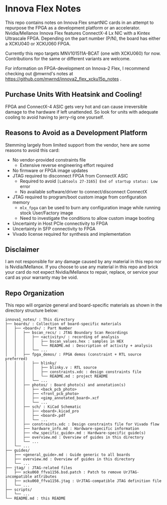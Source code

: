 Innova Flex Notes
=================

This repo contains notes on Innova Flex smartNIC cards in an attempt to repurpose the FPGA as
a development platform or an accelerator. Nvidia/Mellanox Innova Flex features ConnectX-4 Lx NIC
with a Kintex Ultrascale FPGA. Depending on the part number (P/N), the board has either a XCKU040
or XCKU060 FPGA.

Currently this repo targets MNV101511A-BCAT (one with XCKU060) for now. Contributions for the same
or different variants are welcome.

For information on FPGA-development on Innova-2 Flex, I recommend checking out @mwrnd's notes at
https://github.com/mwrnd/innova2_flex_xcku15p_notes .

## Purchase Units With Heatsink and Cooling!

FPGA and ConnectX-4 ASIC gets very hot and can cause irreversible damage to the hardware if left
unattended. So look for units with adequate cooling to avoid having to jerry-rig one yourself.

## Reasons to Avoid as a Development Platform

Stemming largely from limited support from the vendor, here are some reasons to avoid this card:
- No vendor-provided constraints file
    - Extensive reverse engineering effort required
- No firmware or FPGA image updates
- JTAG required to disconnect FPGA from ConnectX ASIC
    - Required to avoid `[Labtools 27-3165] End of startup status: Low` error
    - No available software/driver to connect/disconnect ConnectX
- JTAG required to program/boot custom image from configuration memory
    - `mlx_fpga` can be used to burn any configuration image while running stock User/Factory image
    - Need to investigate the conditions to allow custom image booting
- Uncertainty in Host PCIe connectivity to FPGA
- Uncertainty in SFP connectivity to FPGA
- Vivado license required for synthesis and implementation

## Disclaimer

I am not responsible for any damage caused by any material in this repo nor is Nvidia/Mellanox.
If you choose to use any material in this repo and brick your card do not expect Nvidia/Mellanox to
repair, replace, or service your card as your warranty may be void.

## Repo Organization

This repo will organize general and board-specific materials as shown in the directory structure
below:

```
innova1_notes/ : This directory
├── boards/ : Collection of board-specific materials
│   ├── <board>/ : Part Number
│   │   ├── bscan_recs/ : JTAG Boundary Scan Recordings
│   │   │   ├── <activity>/ : recording of analysis
│   │   │   │   ├── bscan_values.hex : samples in HEX
│   │   │   │   └── README.md : Description of activity + analysis
│   │   │   └── ...
│   │   ├── fpga_demos/ : FPGA demos (constraint + RTL source preferred)
│   │   │   ├── blinky/
│   │   │   │   ├── blinky.v : RTL source
│   │   │   │   ├── constraints.xdc : design constraints file
│   │   │   │   └── README.md : project README
│   │   │   └── ...
│   │   ├── photos/ : Board photo(s) and annotation(s)
│   │   │   ├── <back_pcb_photo>
│   │   │   ├── <front_pcb_photo>
│   │   │   ├── <gimp_annotated_board>.xcf
│   │   │   └── ...
│   │   ├── sch/ : KiCad Schematic
│   │   │   ├── <board>.kicad_pro
│   │   │   ├── <board>.pdf
│   │   │   └── ...
│   │   ├── constraints.xdc : Design constraints file for Vivado flow
│   │   ├── hardware_info.md : Hardware-specific information
│   │   ├── <hw_specific_guide>.md : Hardware-specific guide(s)
│   │   ├── overview.md : Overview of guides in this directory
│   │   └── ...
│   └── ...
├── guides/
│   ├── <general_guide>.md : Guide generic to all boards
│   ├── overview.md : Overview of guides in this directory
│   └── ...
├── jtag/ : JTAG-related files
│   ├── xcku060_ffva1156.bsd.patch : Patch to remove UrJTAG-incompatible attributes
│   ├── xcku060_ffva1156.jtag : UrJTAG-compatible JTAG definition file
│   └── ...
├── scripts/
│   └── ...
└── README.md : this README
```
